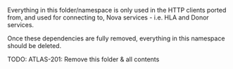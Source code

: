 Everything in this folder/namespace is only used in the HTTP clients ported from, and used for connecting to, Nova services -
i.e. HLA and Donor services.

Once these dependencies are fully removed, everything in this namespace should be deleted.

TODO: ATLAS-201: Remove this folder & all contents